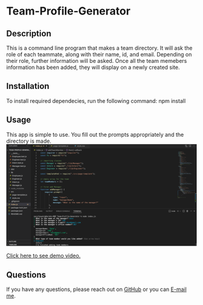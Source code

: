 # Team-Profile-Generator

  ## Description
  This is a command line program that makes a team directory.  It will ask the role of each teammate, along with their name, id, and email.  Depending on their role, further information will be asked.  Once all the team memebers information has been added, they will display on a newly created site.

  ## Installation
  To install required dependecies, run the following command:
  npm install

  ## Usage
  This app is simple to use.  You fill out the prompts appropriately and the directory is made.
  <img src="code-example.png" alt="image of program running" width="1206" />

 <a href="https://drive.google.com/file/d/1mnIr4vxsyMJhQuSlWARw5TUaXLJjeFps/view">Click here to see demo video.</a>

  ## Questions
  If you have any questions, please reach out on <a href="https://github.com/sacylkowski/">GitHub</a> or you can <a href="mailto:sacylkowski@gmail.com">E-mail me</a>.
